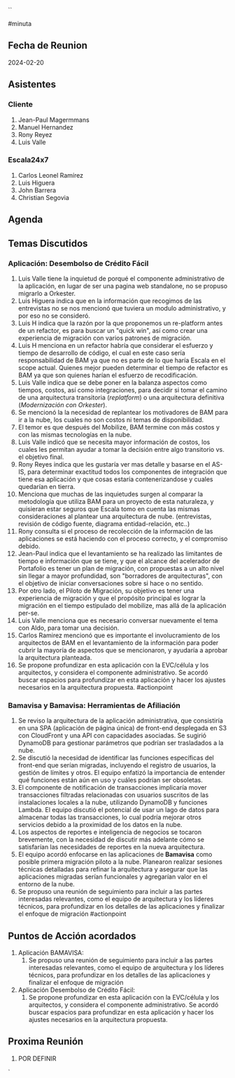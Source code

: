 ``

#minuta
## Fecha de Reunion
2024-02-20

## Asistentes

### Cliente
1. Jean-Paul Magermmans
2. Manuel Hernandez
3. Rony Reyez
4. Luis Valle
### Escala24x7
1. Carlos Leonel Ramírez
2. Luis Higuera
3. John Barrera
4. Christian Segovia

## Agenda

## Temas Discutidos

### Aplicación: Desembolso de Crédito Fácil
1. Luis Valle tiene la inquietud de porqué el componente administrativo de la aplicación, en lugar de ser una pagina web standalone, no se propuso migrarlo a Orkester.
2. Luis Higuera indica que en la información que recogimos de las entrevistas no se nos mencionó que tuviera un modulo administrativo, y por eso no se consideró.
3. Luis H indica que la razón por la que proponemos un re-platform antes de un refactor, es para buscar un "quick win", así como crear una experiencia de migración con varios  patrones de migración.
4. Luis H menciona en un refactor habría que considerar el esfuerzo y tiempo de desarrollo de código, el cual en este caso sería responsabilidad de BAM ya que no es parte de lo que haría Escala en el scope actual. Quienes mejor pueden determinar el tiempo de refactor es BAM ya que son quienes harían el esfuerzo de recodificación.
5. Luis Valle indica que se debe poner en la balanza aspectos como tiempos, costos, así como integraciones, para decidir si tomar el camino de una arquitectura transitoria (*replatform*) o una arquitectura definitiva (*Modernización con Orkester*).
6. Se mencionó la la necesidad de replantear los motivadores de BAM para ir a la nube, los cuales no son costos ni temas de disponibilidad.
7. El temor es que después del Mobilize, BAM termine con más costos y con las mismas tecnologías en la nube.
8. Luis Valle indicó que se necesita mayor información de costos,  los cuales les permitan ayudar a tomar la decisión entre algo transitorio vs. el objetivo final. 
9. Rony Reyes  indica que les gustaría ver mas detalle y basarse en el AS-IS, para determinar exactitud todos los componentes de integración que tiene esa aplicación y que cosas estaría contenerizandose y cuales quedarían en tierra. 
10. Menciona que muchas de las inquietudes surgen al comparar la metodología que utiliza BAM para un proyecto de esta naturaleza, y quisieran estar seguros que Escala tomo en cuenta las mismas consideraciones al plantear una arquitectura de nube. (entrevistas, revisión de código fuente, diagrama entidad-relación, etc..)
11. Rony consulta si el proceso de recolección de la información de las aplicaciones se está haciendo con el proceso correcto, y el compromiso debido.
12. Jean-Paul indica que el levantamiento se ha realizado las limitantes de tiempo e información que se tiene, y que el alcance del acelerador de Portafolio es tener un plan de migración, con propuestas a  un alto nivel sin llegar a mayor profundidad, son "borradores de arquitecturas", con el objetivo de iniciar conversaciones sobre si hace o no sentido.
13. Por otro lado, el Piloto de Migración, su objetivo es tener una experiencia de migración y que el propósito principal es lograr la migración en el tiempo estipulado del mobilize, mas allá de la aplicación per-se.
14. Luis Valle menciona que es necesario conversar nuevamente el tema con Aldo, para tomar una decisión.
15. Carlos Ramirez mencionó que es importante el involucramiento de los arquitectos de BAM en el levantamiento de la información para poder cubrir la mayoría de aspectos que se mencionaron, y ayudaría a aprobar la arquitectura planteada.
16. Se propone profundizar en esta aplicación con la EVC/célula y los arquitectos, y considera el componente administrativo. Se acordó buscar espacios para profundizar en esta  aplicación y hacer los ajustes necesarios en la arquitectura propuesta. #actionpoint
###  Bamavisa  y Bamavisa: Herramientas de Afiliación
1. Se reviso la arquitectura de la aplicación administrativa, que consistiría en una SPA (aplicación de página única) de front-end desplegada en S3 con CloudFront y una API con capacidades asociadas. Se sugirió DynamoDB para gestionar parámetros que podrían ser trasladados a la nube.
2. Se discutió la necesidad de identificar las funciones específicas del front-end que serían migradas, incluyendo el registro de usuarios, la gestión de límites y otros. El equipo enfatizó la importancia de entender qué funciones están aún en uso y cuáles podrían ser obsoletas.
3. El componente de notificación de transacciones implicaría mover transacciones filtradas relacionadas con usuarios suscritos de las instalaciones locales a la nube, utilizando DynamoDB y funciones Lambda. El equipo discutió el potencial de usar un lago de datos para almacenar todas las transacciones, lo cual podría mejorar otros servicios debido a la proximidad de los datos en la nube.
4. Los aspectos de reportes e inteligencia de negocios se tocaron brevemente, con la necesidad de discutir más adelante cómo se satisfarían las necesidades de reportes en la nueva arquitectura.
5. El equipo acordó enfocarse en las aplicaciones de **Bamavisa** como posible primera migración piloto a la nube. Planearon realizar sesiones técnicas detalladas para refinar la arquitectura y asegurar que las aplicaciones migradas serían funcionales y agregarían valor en el entorno de la nube.
6. Se propuso una reunión de seguimiento para incluir a las partes interesadas relevantes, como el equipo de arquitectura y los líderes técnicos, para profundizar en los detalles de las aplicaciones y finalizar el enfoque de migración #actionpoint
## Puntos de Acción acordados
1. Aplicación BAMAVISA: 
	1. Se propuso una reunión de seguimiento para incluir a las partes interesadas relevantes, como el equipo de arquitectura y los líderes técnicos, para profundizar en los detalles de las aplicaciones y finalizar el enfoque de migración
2.  Aplicación Desembolso de Crédito Fácil: 
	1. Se propone profundizar en esta aplicación con la EVC/célula y los arquitectos, y considera el componente administrativo. Se acordó buscar espacios para profundizar en esta  aplicación y hacer los ajustes necesarios en la arquitectura propuesta. 

## Proxima Reunión
1.  POR DEFINIR

`